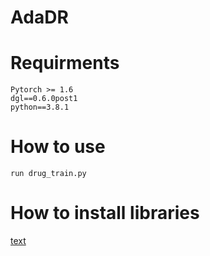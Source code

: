 # AdaDR

# Requirments
```
Pytorch >= 1.6
dgl==0.6.0post1
python==3.8.1
```

# How to use
```
run drug_train.py 
```
# How to install libraries
[text](create_dgl_env.ipynb)